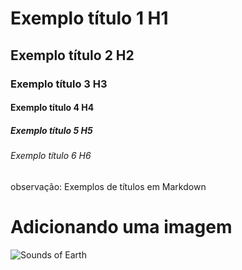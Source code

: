 # Exemplo título 1 H1

## Exemplo título 2 H2

### Exemplo título 3 H3

#### Exemplo título 4 H4

##### Exemplo título 5 H5

###### Exemplo título 6 H6

observação: Exemplos de títulos em Markdown

# Adicionando uma imagem

![Sounds of Earth](https://upload.wikimedia.org/wikipedia/commons/5/56/The_Sounds_of_Earth_Record_Cover_-_GPN-2000-001978.jpg)
